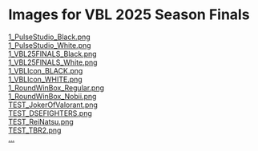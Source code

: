 # Images for VBL 2025 Season Finals

[1_PulseStudio_Black.png](https://img.hsuddfps.com/VBL2025SeasonFinals/1_PulseStudio_Black.png)<br>
[1_PulseStudio_White.png](https://img.hsuddfps.com/VBL2025SeasonFinals/1_PulseStudio_White.png)<br>
[1_VBL25FINALS_Black.png](https://img.hsuddfps.com/VBL2025SeasonFinals/1_VBL25FINALS_Black.png)<br>
[1_VBL25FINALS_White.png](https://img.hsuddfps.com/VBL2025SeasonFinals/1_VBL25FINALS_White.png)<br>
[1_VBLIcon_BLACK.png](https://img.hsuddfps.com/VBL2025SeasonFinals/1_VBLIcon_BLACK.png)<br>
[1_VBLIcon_WHITE.png](https://img.hsuddfps.com/VBL2025SeasonFinals/1_VBLIcon_WHITE.png)<br>
[1_RoundWinBox_Regular.png](https://img.hsuddfps.com/VBL2025SeasonFinals/1_RoundWinBox_Regular.png)<br>
[1_RoundWinBox_Nobii.png](https://img.hsuddfps.com/VBL2025SeasonFinals/1_RoundWinBox_Nobii.png)<br>
[TEST_JokerOfValorant.png](https://img.hsuddfps.com/VBL2025SeasonFinals/TEST_JokerOfValorant.png)<br>
[TEST_DSEFIGHTERS.png](https://img.hsuddfps.com/VBL2025SeasonFinals/TEST_DSEFIGHTERS.png)<br>
[TEST_ReiNatsu.png](https://img.hsuddfps.com/VBL2025SeasonFinals/TEST_ReiNatsu.png)<br>
[TEST_TBR2.png](https://img.hsuddfps.com/VBL2025SeasonFinals/TEST_TBR2.png)<br>
[...](https://img.hsuddfps.com/VBL2025SeasonFinals/)<br>


